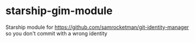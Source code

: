 # starship-gim-module
Starship module for https://github.com/samrocketman/git-identity-manager so you don't commit with a wrong identity
